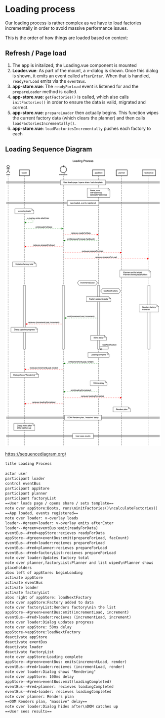 # Loading process

Our loading process is rather complex as we have to load factories incrementally in order to avoid massive performance issues.

This is the order of how things are loaded based on context:

## Refresh / Page load

1. The app is initalized, the Loading.vue component is mounted
2. **Loader.vue**: As part of the mount, a v-dialog is shown. Once this dialog is shown, it emits an event called `afterEnter`. When that is handled, `readyForLoad` emits via the `eventBus`.
3. **app-store.vue**: The `readyForLoad` event is listened for and the `prepareLoader` method is called.
4. **app-store.vue**: `getFactories()` is called, which also calls `initFactories()` in order to ensure the data is valid, migrated and correct.
5. **app-store.vue**: `prepareLoader` then actually begins. This function wipes the current factory data (which clears the planner) and then calls `loadFactoriesIncrementally()`.
6. **app-store.vue**: `loadFactoriesIncrementally` pushes each factory to each 


## Loading Sequence Diagram

![Loading Sequence Diagram](./loading-sequence-diagram.png)

https://sequencediagram.org/

```text
title Loading Process

actor user
participant loader
control eventBus
participant appStore
participant planner
participant factoryList
==User loads page / opens share / sets template==
note over appStore:Boots, runs\ninitFactories()\ncalculateFactories()
==App loaded, events registered==
note over loader: v-overlay loads
loader--#green>loader: v-overlay emits afterEnter
loader--#green>eventBus:emit(readyForData)
eventBus--#red>appStore:recieves readyForData
appStore--#green>eventBus:emit(prepareForLoad, facCount)
eventBus--#red>loader:recieves prepareForLoad
eventBus--#red>planner:recieves prepareForLoad
eventBus--#red>factoryList:recieves prepareForLoad
note over loader:Updates factory total
note over planner,factoryList:Planner and list wiped\nPlanner shows placeholders
abox left of appStore: beginLoading
activate appStore
activate eventBus
activate loader
activate factoryList
abox right of appStore: loadNextFactory
note over appStore:Factory added to data
note over factoryList:Renders factory\nin the list
appStore--#green>eventBus:emit(incrementLoad, increment)
eventBus--#red>loader:recieves (incrementLoad, increment)
note over loader:Dialog updates progress
note over appStore: 50ms delay
appStore->appStore:loadNextFactory
deactivate appStore
deactivate eventBus
deactivate loader
deactivate factoryList
note over appStore:Loading complete
appStore--#green>eventBus: emits(incrementLoad, render)
eventBus--#red>loader:recieves (incrementLoad, render)
note over loader:Dialog shows "Rendering"
note over appStore: 100ms delay
appStore--#green>eventBus:emit(loadingCompleted)
eventBus--#red>planner: recieves loadingCompleted
eventBus--#red>loader: recieves loadingCompleted
note over planner: Renders plan
==DOM Renders plan, "massive" delay==
note over loader:Dialog hides after\nDOM catches up
==User sees results==
```
